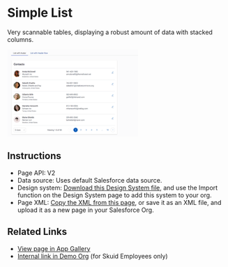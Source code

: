 # Simple List

Very scannable tables, displaying a robust amount of data with stacked columns.

<img src="Simple_List.png" width="300"></img>

## Instructions
- Page API:  V2
- Data source: Uses default Salesforce data source.   
- Design system: [Download this Design System file](https://github.com/skuid/SamplePages/blob/master/Use_Cases/SamplePages.designsystem), and use the Import function on the Design System page to add this system to your org. 
- Page XML:  [Copy the XML from this page](Directory.xml), or save it as an XML file, and upload it as a new page in your Salesforce Org.  

## Related Links
- [View page in App Gallery](https://portal.skuidsite.com/designsystem/samplepages/preview/simplelist)
- [Internal link in Demo Org](https://skuid-demo--skuid.na37.visual.force.com/apex/skuid__ui?page=SamplePages_SimpleList) (for Skuid Employees only)

